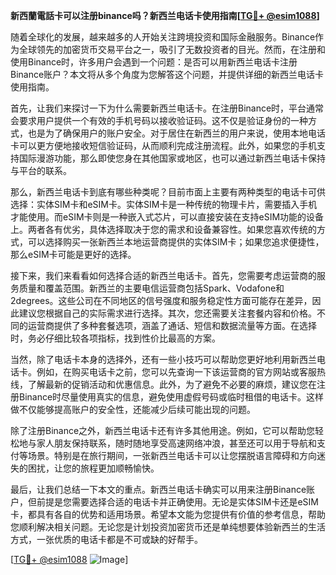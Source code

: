 **新西蘭電話卡可以注册binance吗？新西兰电话卡使用指南[[TG💪+ @esim1088](https://t.me/s/esim1088)]**

随着全球化的发展，越来越多的人开始关注跨境投资和国际金融服务。Binance作为全球领先的加密货币交易平台之一，吸引了无数投资者的目光。然而，在注册和使用Binance时，许多用户会遇到一个问题：是否可以用新西兰电话卡注册Binance账户？本文将从多个角度为您解答这个问题，并提供详细的新西兰电话卡使用指南。

首先，让我们来探讨一下为什么需要新西兰电话卡。在注册Binance时，平台通常会要求用户提供一个有效的手机号码以接收验证码。这不仅是验证身份的一种方式，也是为了确保用户的账户安全。对于居住在新西兰的用户来说，使用本地电话卡可以更方便地接收短信验证码，从而顺利完成注册流程。此外，如果您的手机支持国际漫游功能，那么即使您身在其他国家或地区，也可以通过新西兰电话卡保持与平台的联系。

那么，新西兰电话卡到底有哪些种类呢？目前市面上主要有两种类型的电话卡可供选择：实体SIM卡和eSIM卡。实体SIM卡是一种传统的物理卡片，需要插入手机才能使用。而eSIM卡则是一种嵌入式芯片，可以直接安装在支持eSIM功能的设备上。两者各有优劣，具体选择取决于您的需求和设备兼容性。如果您喜欢传统的方式，可以选择购买一张新西兰本地运营商提供的实体SIM卡；如果您追求便捷性，那么eSIM卡可能是更好的选择。

接下来，我们来看看如何选择合适的新西兰电话卡。首先，您需要考虑运营商的服务质量和覆盖范围。新西兰的主要电信运营商包括Spark、Vodafone和2degrees。这些公司在不同地区的信号强度和服务稳定性方面可能存在差异，因此建议您根据自己的实际需求进行选择。其次，您还需要关注套餐内容和价格。不同的运营商提供了多种套餐选项，涵盖了通话、短信和数据流量等方面。在选择时，务必仔细比较各项指标，找到性价比最高的方案。

当然，除了电话卡本身的选择外，还有一些小技巧可以帮助您更好地利用新西兰电话卡。例如，在购买电话卡之前，您可以先查询一下该运营商的官方网站或客服热线，了解最新的促销活动和优惠信息。此外，为了避免不必要的麻烦，建议您在注册Binance时尽量使用真实的信息，避免使用虚假号码或临时租借的电话卡。这样做不仅能够提高账户的安全性，还能减少后续可能出现的问题。

除了注册Binance之外，新西兰电话卡还有许多其他用途。例如，它可以帮助您轻松地与家人朋友保持联系，随时随地享受高速网络冲浪，甚至还可以用于导航和支付等场景。特别是在旅行期间，一张新西兰电话卡可以让您摆脱语言障碍和方向迷失的困扰，让您的旅程更加顺畅愉快。

最后，让我们总结一下本文的重点。新西兰电话卡确实可以用来注册Binance账户，但前提是您需要选择合适的电话卡并正确使用。无论是实体SIM卡还是eSIM卡，都具有各自的优势和适用场景。希望本文能为您提供有价值的参考信息，帮助您顺利解决相关问题。无论您是计划投资加密货币还是单纯想要体验新西兰的生活方式，一张优质的电话卡都是不可或缺的好帮手。

[[TG💪+ @esim1088](https://t.me/s/esim1088) ![Image](https://i.postimg.cc/4NQfJmqS/Snipaste-2025-05-13-00-14-12.png)]